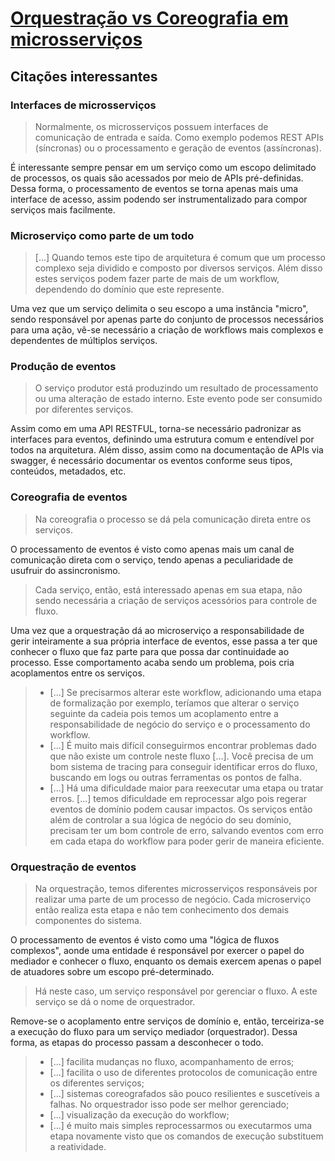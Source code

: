 # [Orquestração vs Coreografia em microsserviços](https://medium.com/@crisaltmann/orquestra%C3%A7%C3%A3o-vs-coreografia-em-eda-8c14db455892)

## Citações interessantes

### Interfaces de microsserviços

> Normalmente, os microsserviços possuem interfaces de comunicação de entrada e saída. Como exemplo podemos REST APIs (síncronas) ou o processamento e geração de eventos (assíncronas).

É interessante sempre pensar em um serviço como um escopo delimitado de processos, os quais são acessados por meio de APIs pré-definidas. Dessa forma, o processamento de eventos se torna apenas mais uma interface de acesso, assim podendo ser instrumentalizado para compor serviços mais facilmente.

### Microserviço como parte de um todo

> [...] Quando temos este tipo de arquitetura é comum que um processo complexo seja dividido e composto por diversos serviços. Além disso estes serviços podem fazer parte de mais de um workflow, dependendo do domínio que este represente.

Uma vez que um serviço delimita o seu escopo a uma instância "micro", sendo responsável por apenas parte do conjunto de processos necessários para uma ação, vê-se necessário a criação de workflows mais complexos e dependentes de múltiplos serviços.

### Produção de eventos

> O serviço produtor está produzindo um resultado de processamento ou uma alteração de estado interno. Este evento pode ser consumido por diferentes serviços.

Assim como em uma API RESTFUL, torna-se necessário padronizar as interfaces para eventos, definindo uma estrutura comum e entendível por todos na arquitetura. Além disso, assim como na documentação de APIs via swagger, é necessário documentar os eventos conforme seus tipos, conteúdos, metadados, etc. 

### Coreografia de eventos

> Na coreografia o processo se dá pela comunicação direta entre os serviços.

O processamento de eventos é visto como apenas mais um canal de comunicação direta com o serviço, tendo apenas a peculiaridade de usufruir do assincronismo.

> Cada serviço, então, está interessado apenas em sua etapa, não sendo necessária a criação de serviços acessórios para controle de fluxo.

Uma vez que a orquestração dá ao microserviço a responsabilidade de gerir inteiramente a sua própria interface de eventos, esse passa a ter que conhecer o fluxo que faz parte para que possa dar continuidade ao processo. Esse comportamento acaba sendo um problema, pois cria acoplamentos entre os serviços.

> - [...] Se precisarmos alterar este workflow, adicionando uma etapa de formalização por exemplo, teríamos que alterar o serviço seguinte da cadeia pois temos um acoplamento entre a responsabilidade de negócio do serviço e o processamento do workflow.
> - [...] É muito mais difícil conseguirmos encontrar problemas dado que não existe um controle neste fluxo [...]. Você precisa de um bom sistema de tracing para conseguir identificar erros do fluxo, buscando em logs ou outras ferramentas os pontos de falha.
> - [...] Há uma dificuldade maior para reexecutar uma etapa ou tratar erros. [...] temos dificuldade em reprocessar algo pois regerar eventos de domínio podem causar impactos. Os serviços então além de controlar a sua lógica de negócio do seu domínio, precisam ter um bom controle de erro, salvando eventos com erro em cada etapa do workflow para poder gerir de maneira eficiente.

### Orquestração de eventos

> Na orquestração, temos diferentes microsserviços responsáveis por realizar uma parte de um processo de negócio. Cada microserviço então realiza esta etapa e não tem conhecimento dos demais componentes do sistema.

O processamento de eventos é visto como uma "lógica de fluxos complexos", aonde uma entidade é responsável por exercer o papel do mediador e conhecer o fluxo, enquanto os demais exercem apenas o papel de atuadores sobre um escopo pré-determinado.

> Há neste caso, um serviço responsável por gerenciar o fluxo. A este serviço se dá o nome de orquestrador.

Remove-se o acoplamento entre serviços de domínio e, então, terceiriza-se a execução do fluxo para um serviço mediador (orquestrador). Dessa forma, as etapas do processo passam a desconhecer o todo.

> - [...] facilita mudanças no fluxo, acompanhamento de erros;
> - [...] facilita o uso de diferentes protocolos de comunicação entre os diferentes serviços;
> - [...] sistemas coreografados são pouco resilientes e suscetíveis a falhas. No orquestrador isso pode ser melhor gerenciado;
> - [...] visualização da execução do workflow;
> - [...] é muito mais simples reprocessarmos ou executarmos uma etapa novamente visto que os comandos de execução substituem a reatividade.



